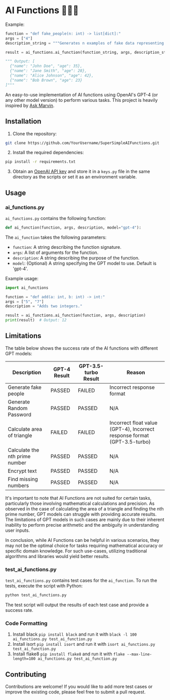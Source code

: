 # AI Functions 🤖👩‍💻

Example:

```python
function = "def fake_people(n: int) -> list[dict]:"
args = ["4"]
description_string = """Generates n examples of fake data representing people, each with a name and an age."""

result = ai_functions.ai_function(function_string, args, description_string, model)

""" Output: [
  {"name": "John Doe", "age": 35},
  {"name": "Jane Smith", "age": 28},
  {"name": "Alice Johnson", "age": 42},
  {"name": "Bob Brown", "age": 23}
]"""

```

An easy-to-use implementation of AI functions using OpenAI's GPT-4 (or any other model version) to perform various tasks. This project is heavily inspired by [Ask Marvin](https://www.askmarvin.ai/).

## Installation

1. Clone the repository:

```bash
git clone https://github.com/YourUsername/SuperSimpleAIFunctions.git
```

2. Install the required dependencies:

```bash
pip install -r requirements.txt
```

3. Obtain an [OpenAI API key](https://beta.openai.com/signup/) and store it in a `keys.py` file in the same directory as the scripts or set it as an environment variable.

## Usage

### ai_functions.py

`ai_functions.py` contains the following function:

```python
def ai_function(function, args, description, model="gpt-4"):
```

The `ai_function` takes the following parameters:
- `function`: A string describing the function signature.
- `args`: A list of arguments for the function.
- `description`: A string describing the purpose of the function.
- `model`: (Optional) A string specifying the GPT model to use. Default is 'gpt-4'.

Example usage:

```python
import ai_functions

function = "def add(a: int, b: int) -> int:"
args = ["5", "7"]
description = "Adds two integers."

result = ai_functions.ai_function(function, args, description)
print(result)  # Output: 12
```

## Limitations

The table below shows the success rate of the AI functions with different GPT models:

| Description                    | GPT-4 Result | GPT-3.5-turbo Result | Reason                                                                   |
| ------------------------------ | ------------ | -------------------- | ------------------------------------------------------------------------ |
| Generate fake people           | PASSED       | FAILED               | Incorrect response format                                                |
| Generate Random Password       | PASSED       | PASSED               | N/A                                                                      |
| Calculate area of triangle     | FAILED       | FAILED               | Incorrect float value (GPT-4), Incorrect response format (GPT-3.5-turbo) |
| Calculate the nth prime number | PASSED       | PASSED               | N/A                                                                      |
| Encrypt text                   | PASSED       | PASSED               | N/A                                                                      |
| Find missing numbers           | PASSED       | PASSED               | N/A                                                                      |

It's important to note that AI Functions are not suited for certain tasks, particularly those involving mathematical calculations and precision. As observed in the case of calculating the area of a triangle and finding the nth prime number, GPT models can struggle with providing accurate results. The limitations of GPT models in such cases are mainly due to their inherent inability to perform precise arithmetic and the ambiguity in understanding user inputs.

In conclusion, while AI Functions can be helpful in various scenarios, they may not be the optimal choice for tasks requiring mathematical accuracy or specific domain knowledge. For such use-cases, utilizing traditional algorithms and libraries would yield better results.



### test_ai_functions.py

`test_ai_functions.py` contains test cases for the `ai_function`. To run the tests, execute the script with Python:

```bash
python test_ai_functions.py
```

The test script will output the results of each test case and provide a success rate.

### Code Formatting

1. Install black `pip install black` and run it with `black -l 100 ai_functions.py test_ai_function.py`
2. Install isort `pip install isort` and run it with `isort ai_functions.py test_ai_function.py`
3. Install flake8 `pip install flake8` and run it with `flake --max-line-length=100 ai_functions.py test_ai_function.py`


## Contributing

Contributions are welcome! If you would like to add more test cases or improve the existing code, please feel free to submit a pull request.
